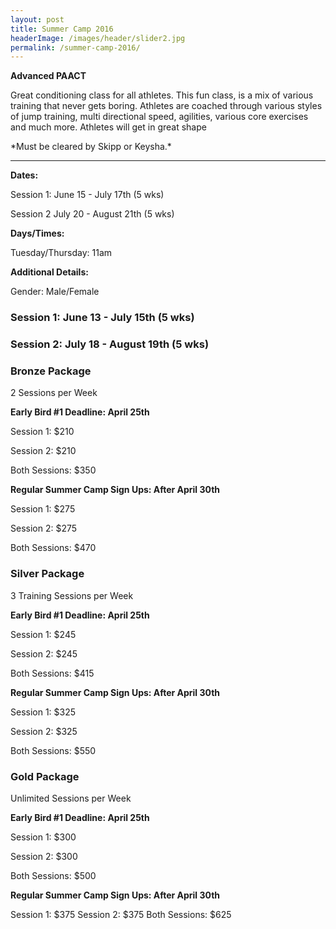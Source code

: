 ```yaml
---
layout: post
title: Summer Camp 2016
headerImage: /images/header/slider2.jpg
permalink: /summer-camp-2016/
---
```


**Advanced PAACT**

Great conditioning class for all athletes. This fun class, is a mix of various training that never gets boring. Athletes are coached through various styles of jump training, multi directional speed, agilities, various core exercises and much more. Athletes will get in great shape

\*Must be cleared by Skipp or Keysha.\*

****

**Dates:**

Session 1: June 15 - July 17th (5 wks)

Session 2 July 20 - August 21th (5 wks)

**Days/Times:**

Tuesday/Thursday: 11am

**Additional Details:**

Gender: Male/Female



### Session 1: June 13 - July 15th (5 wks)

### Session 2: July 18 - August 19th (5 wks)

### **Bronze Package**

2 Sessions per Week

**Early Bird #1 Deadline: April 25th**

Session 1: $210

Session 2: $210

Both Sessions: $350

**Regular Summer Camp Sign Ups: After April 30th**

Session 1: $275

Session 2: $275

Both Sessions: $470

### Silver Package

3 Training Sessions per Week

**Early Bird #1 Deadline: April 25th**

Session 1: $245

Session 2: $245

Both Sessions: $415

**Regular Summer Camp Sign Ups: After April 30th**

Session 1: $325

Session 2: $325

Both Sessions: $550

### Gold Package

Unlimited Sessions per Week

**Early Bird #1 Deadline: April 25th**

Session 1: $300

Session 2: $300

Both Sessions: $500

**Regular Summer Camp Sign Ups: After April 30th**

Session 1: $375
Session 2: $375
Both Sessions: $625